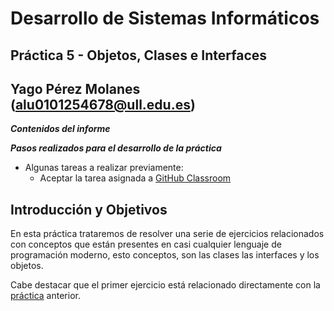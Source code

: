 # Desarrollo de Sistemas Informáticos
## Práctica 5 - Objetos, Clases e Interfaces
## Yago Pérez Molanes (alu0101254678@ull.edu.es)
__*Contenidos del informe*__

__*Pasos realizados para el desarrollo de la práctica*__

* Algunas tareas a realizar previamente: 
  * Aceptar la tarea asignada a [GitHub Classroom](https://classroom.github.com/assignment-invitations/1c23ab34d87288a70dfe7ad425e8ca75/status)

## __Introducción y Objetivos__
En esta práctica trataremos de resolver una serie de ejercicios relacionados con conceptos que están presentes en casi 
cualquier lenguaje de programación moderno, esto conceptos, son las clases las interfaces y los objetos.

Cabe destacar que el primer ejercicio está relacionado directamente con la [práctica](https://github.com/ULL-ESIT-INF-DSI-2021/ull-esit-inf-dsi-20-21-prct04-arrays-tuples-enums-alu0101254678) anterior.


